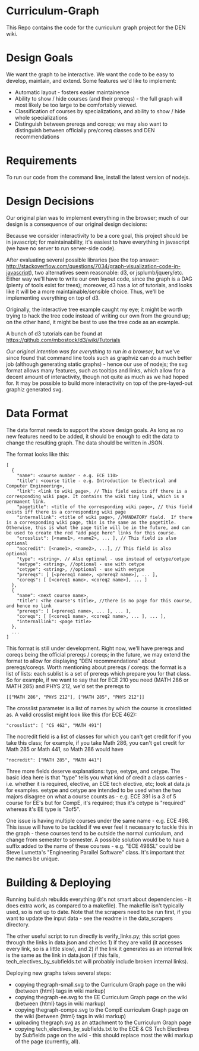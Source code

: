 Curriculum-Graph
================

This Repo contains the code for the curriculum graph project for the DEN wiki.

Design Goals
============

We want the graph to be interactive.  We want the code to be easy to develop, maintain, and extend.  Some features we'd like to implement:
* Automatic layout - fosters easier maintainence
* Ability to show / hide courses (and their prereqs) - the full graph will most likely be too large to be comfortably viewed.
* Classification of courses by specializations, and ability to show / hide whole specializations
* Distinguish between prereqs and coreqs; we may also want to distinguish between officially pre/coreq classes and DEN recommendations

Requirements
============

To run our code from the command line, install the latest version of nodejs.

Design Decisions
================

Our original plan was to implement everything in the browser; much of our design is a consequence of our original design decisions:

Because we consider interactivity to be a core goal, this project should be in javascript; for maintainability, it's easiest to have everything in javascript (we have no server to run server-side code).

After evaluating several possible libraries (see the top answer: http://stackoverflow.com/questions/7034/graph-visualization-code-in-javascript), two alternatives seem reasonable: d3, or jsplumb/jquery/etc.  Either way we'll have to write our own layout code, since the graph is a DAG (plenty of tools exist for trees); moreover, d3 has a lot of tutorials, and looks like it will be a more maintainable/sensible choice.  Thus, we'll be implementing everything on top of d3.

Originally, the interactive tree example caught my eye; it might be worth trying to hack the tree code instead of writing our own from the ground up; on the other hand, it might be best to use the tree code as an example.

A bunch of d3 tutorials can be found at https://github.com/mbostock/d3/wiki/Tutorials

*Our original intention was for everything to run in a browser*, but we've since found that command line tools such as graphviz can do a much better job (although generating static graphs) - hence our use of nodejs; the svg format allows many features, such as tooltips and links, which allow for a decent amount of interactivity, though not quite as much as we had hoped for.  It may be possible to build more interactivity on top of the pre-layed-out graphiz generated svg.

Data Format
===========

The data format needs to support the above design goals.  As long as no new features need to be added, it should be enough to edit the data to change the resulting graph.  The data should be written in JSON.

The format looks like this:

````
[
  {
    "name": <course number - e.g. ECE 110>
    "title": <course title - e.g. Introduction to Electrical and Computer Engineering>,
    "link": <link to wiki page>, // This field exists iff there is a corresponding wiki page. It contains the wiki tiny link, which is a permanent link.
    "pagetitle": <title of the corresponding wiki page>, // this field exists iff there is a corresponding wiki page
    "internallink": <title of wiki page>, //MANDATORY field.  If there is a corresponding wiki page, this is the same as the pagetitle.  Otherwise, this is what the page title will be in the future, and can be used to create the red "add page here" links for this course.
    "crosslist": [<name1>, <name2>, ... ], // This field is also optional
    "nocredit": [<name1>, <name2>, ...], // This field is also optional
    "type": <string>, // Also optional - use instead of eetype/cetype
    "eetype": <string>, //optional - use with cetype
    "cetype": <string>, //optional - use with eetype
    "prereqs": [ [<prereq1 name>, <prereq2 name>], ... ],
    "coreqs": [ [<coreq1 name>, <coreq2 name>], ... ]
  },
  {
    "name": <next course name>,
    "title": <The course's title>, //there is no page for this course, and hence no link
    "prereqs": [ [<prereq1 name>, ... ], ... ],
    "coreqs": [ [<coreq1 name>, <coreq2 name>, ... ], ... ],
    "internallink": <page title>
  },
  ...
]
````

This format is still under development.  Right now, we'll have prereqs and coreqs being the official prereqs / coreqs; in the future, we may extend the format to allow for displaying "DEN recommendations" about prereqs/coreqs.  Worth mentioning about prereqs / coreqs: the format is a list of lists: each sublist is a set of prereqs which prepare you for that class.  So for example, if we want to say that for ECE 210 you need (MATH 286 or MATH 285) and PHYS 212, we'd set the prereqs to

````
[["MATH 286", "PHYS 212"], ["MATH 285", "PHYS 212"]]
````

The crosslist parameter is a list of names by which the course is crosslisted as.  A valid crosslist might look like this (for ECE 462):

````
"crosslist": [ "CS 462", "MATH 491"]
````

The nocredit field is a list of classes for which you can't get credit for if you take this class; for example, if you take Math 286, you can't get credit for Math 285 or Math 441, so Math 286 would have

````
"nocredit": ["MATH 285", "MATH 441"]
````

Three more fields deserve explanations: type, eetype, and cetype.  The basic idea here is that "type" tells you what kind of credit a class carries - i.e. whether it is required, elective, an ECE tech elective, etc; look at data.js for examples.  eetype and cetype are intended to be used when the two majors disagree on what a course counts as - e.g. ECE 391 is a 3 of 5 course for EE's but for CompE, it's required; thus it's cetype is "required" whereas it's EE type is "3of5".

One issue is having multiple courses under the same name - e.g. ECE 498.  This issue will have to be tackled if we ever feel it necessary to tackle this in the graph - these courses tend to be outside the normal curriculum, and change from semester to semester.  A possible solution would be to have a suffix added to the name of these courses - e.g. "ECE 498SL" could be Steve Lumetta's "Engineering Parallel Software" class.  It's important that the names be unique.

Building & Deploying
======================

Running build.sh rebuilds everything (it's not smart about dependencies - it does extra work, as compared to a makefile).  The makefile isn't typically used, so is not up to date.  Note that the scrapers need to be run first, if you want to update the input data - see the readme in the data_scrapers directory.

The other useful script to run directly is verify_links.py; this script goes through the links in data.json and checks 1) if they are valid (it accesses every link, so is a little slow), and 2) if the link it generates as an internal link is the same as the link in data.json (if this fails, tech_electives_by_subfields.txt will probably include broken internal links).

Deploying new graphs takes several steps:
* copying thegraph-small.svg to the Curriculum Graph page on the wiki (between {html} tags in wiki markup)
* copying thegraph-ee.svg to the EE Curriculum Graph page on the wiki (between {html} tags in wiki markup)
* copying thegraph-compe.svg to the CompE curriculum Graph page on the wiki (between {html} tags in wiki markup)
* uploading thegraph.svg as an attachment to the Curriculum Graph page
* copying tech_electives_by_subfields.txt to the ECE & CS Tech Electives by Subfields page on the wiki - this should replace most the wiki markup of the page (currently, all).
